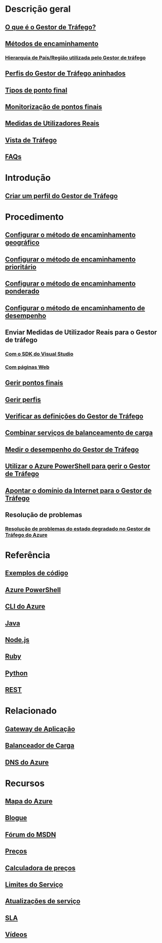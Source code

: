 # Descrição geral
## [O que é o Gestor de Tráfego?](traffic-manager-overview.md)
## [Métodos de encaminhamento](traffic-manager-routing-methods.md)
### [Hierarquia de País/Região utilizada pelo Gestor de tráfego](traffic-manager-geographic-regions.md)
## [Perfis do Gestor de Tráfego aninhados](traffic-manager-nested-profiles.md)
## [Tipos de ponto final](traffic-manager-endpoint-types.md)
## [Monitorização de pontos finais](traffic-manager-monitoring.md)
## [Medidas de Utilizadores Reais](traffic-manager-rum-overview.md)
## [Vista de Tráfego](traffic-manager-traffic-view-overview.md)
## [FAQs](traffic-manager-FAQs.md)

# Introdução
## [Criar um perfil do Gestor de Tráfego](traffic-manager-create-profile.md)

# Procedimento

## [Configurar o método de encaminhamento geográfico](traffic-manager-configure-geographic-routing-method.md)
## [Configurar o método de encaminhamento prioritário](traffic-manager-configure-priority-routing-method.md)
## [Configurar o método de encaminhamento ponderado](traffic-manager-configure-weighted-routing-method.md)
## [Configurar o método de encaminhamento de desempenho](traffic-manager-configure-performance-routing-method.md)
## Enviar Medidas de Utilizador Reais para o Gestor de tráfego 
### [Com o SDK do Visual Studio](traffic-manager-create-rum-visual-studio.md)
### [Com páginas Web](traffic-manager-create-rum-web-pages.md)
## [Gerir pontos finais](traffic-manager-manage-endpoints.md)
## [Gerir perfis](traffic-manager-manage-profiles.md)
## [Verificar as definições do Gestor de Tráfego](traffic-manager-testing-settings.md)
## [Combinar serviços de balanceamento de carga](traffic-manager-load-balancing-azure.md)
## [Medir o desempenho do Gestor de Tráfego](traffic-manager-performance-considerations.md)
## [Utilizar o Azure PowerShell para gerir o Gestor de Tráfego](traffic-manager-powershell-arm.md)
## [Apontar o domínio da Internet para o Gestor de Tráfego](traffic-manager-point-internet-domain.md)
## Resolução de problemas
### [Resolução de problemas do estado degradado no Gestor de Tráfego do Azure](traffic-manager-troubleshooting-degraded.md)

# Referência
## [Exemplos de código](https://azure.microsoft.com/en-us/resources/samples/?service=traffic-manager)
## [Azure PowerShell](/powershell/module/azurerm.trafficmanager)
## [CLI do Azure](/cli/azure/network/traffic-manager)
## [Java](/java/api/com.microsoft.azure.management.trafficmanager)
## [Node.js](http://azure.github.io/azure-sdk-for-node/azure-arm-trafficmanager/latest/)
## [Ruby](http://www.rubydoc.info/gems/azure_mgmt_traffic_manager)
## [Python](http://azure-sdk-for-python.readthedocs.io/en/latest/sample_azure-mgmt-trafficmanager.html)
## [REST](https://msdn.microsoft.com/library/mt163667.aspx)

# Relacionado
## [Gateway de Aplicação](/azure/application-gateway/)
## [Balanceador de Carga](/azure/load-balancer/)
## [DNS do Azure](/azure/dns/)

# Recursos
## [Mapa do Azure](https://azure.microsoft.com/roadmap/)
## [Blogue](https://azure.microsoft.com/blog/topics/networking/)
## [Fórum do MSDN](https://social.msdn.microsoft.com/Forums/en-US/home?forum=WAVirtualMachinesVirtualNetwork)
## [Preços](https://azure.microsoft.com/pricing/details/traffic-manager/)
## [Calculadora de preços](https://azure.microsoft.com/pricing/calculator/)
## [Limites do Serviço](../azure-subscription-service-limits.md#traffic-manager-limits)
## [Atualizações de serviço](https://azure.microsoft.com/updates/?product=traffic-manager)
## [SLA](https://azure.microsoft.com/support/legal/sla/traffic-manager/)
## [Vídeos](https://azure.microsoft.com/resources/videos/index/?services=traffic-manager)
